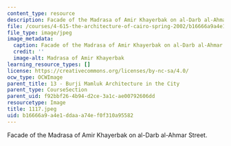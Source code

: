 ```yaml
---
content_type: resource
description: Facade of the Madrasa of Amir Khayerbak on al-Darb al-Ahmar Street.
file: /courses/4-615-the-architecture-of-cairo-spring-2002/b16666a9a4e1ddaaa74ef0f310a95582_1117.jpeg
file_type: image/jpeg
image_metadata:
  caption: Facade of the Madrasa of Amir Khayerbak on al-Darb al-Ahmar Street.
  credit: ''
  image-alt: Madrasa of Amir Khayerbak
learning_resource_types: []
license: https://creativecommons.org/licenses/by-nc-sa/4.0/
ocw_type: OCWImage
parent_title: 13 - Burji Mamluk Architecture in the City
parent_type: CourseSection
parent_uid: f92bbf26-4b94-d2ce-3a1c-ae00792606dd
resourcetype: Image
title: 1117.jpeg
uid: b16666a9-a4e1-ddaa-a74e-f0f310a95582
---
```

Facade of the Madrasa of Amir Khayerbak on al-Darb al-Ahmar Street.